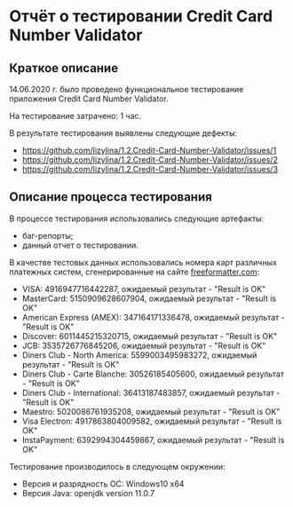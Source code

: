 # Отчёт о тестировании Credit Card Number Validator

## Краткое описание

14.06.2020 г. было проведено функциональное тестирование приложения Credit Card Number Validator.

На тестирование затрачено: 1 час.

В результате тестирования выявлены следующие дефекты:
* https://github.com/lizylina/1.2.Credit-Card-Number-Validator/issues/1
* https://github.com/lizylina/1.2.Credit-Card-Number-Validator/issues/2
* https://github.com/lizylina/1.2.Credit-Card-Number-Validator/issues/3

## Описание процесса тестирования

В процессе тестирования использовались следующие артефакты:
* баг-репорты;
* данный отчет о тестировании.

В качестве тестовых данных использовались номера карт различных платежных систем, сгенерированные на сайте [freeformatter.com](https://www.freeformatter.com/credit-card-number-generator-validator.html):
* VISA: 4916947716442287, ожидаемый результат - "Result is OK"
* MasterCard: 5150909628607904, ожидаемый результат - "Result is OK"
* American Express (AMEX): 347164171336478, ожидаемый результат - "Result is OK"
* Discover: 6011445215320715, ожидаемый результат - "Result is OK"
* JCB: 3535726776845206, ожидаемый результат - "Result is OK"
* Diners Club - North America: 5599003495983272, ожидаемый результат - "Result is OK"
* Diners Club - Carte Blanche: 30526185405600, ожидаемый результат - "Result is OK"   
* Diners Club - International: 36413187483857, ожидаемый результат - "Result is OK"
* Maestro: 5020086761935208, ожидаемый результат - "Result is OK"
* Visa Electron: 4917863804009582, ожидаемый результат - "Result is OK"
* InstaPayment: 6392994304459867, ожидаемый результат - "Result is OK"


Тестирование производилось в следующем окружении:
* Версия и разрядность ОС: Windows10 x64
* Версия Java: openjdk version 11.0.7
